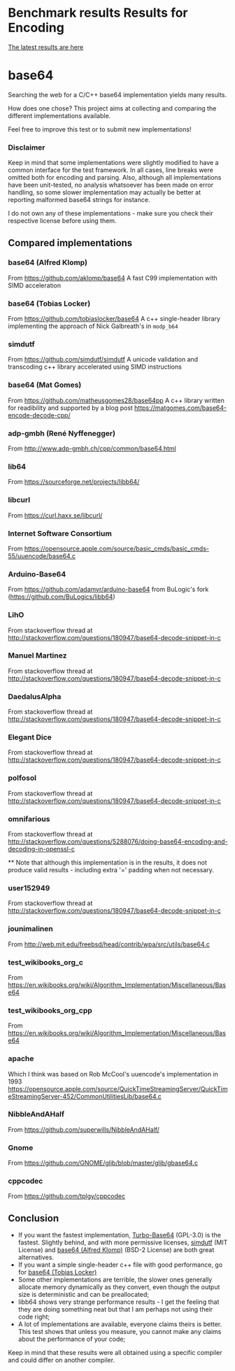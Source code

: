 # Benchmark results Results for Encoding


[The latest results are here](https://rawcdn.githack.com/gaspardpetit/base64/294fac8a0e679cbe72f0a3d6f40e1a3bccba7c5d/result/result.html)

# base64

Searching the web for a C/C++ base64 implementation yields many results.
 
 
How does one chose?
This project aims at collecting and comparing the different implementations available.
 
Feel free to improve this test or to submit new implementations! 

### Disclaimer

Keep in mind that some implementations were slightly modified to have a common interface for the test framework.  In all cases, line breaks were omitted both for encoding and parsing. Also, although all implementations have been unit-tested, no analysis whatsoever has been made on error handling, so some slower implementation may actually be better at reporting malformed base64 strings for instance.

I do not own any of these implementations - make sure you check their respective license before using them.

## Compared implementations

### base64 (Alfred Klomp)
From https://github.com/aklomp/base64
A fast C99 implementation with SIMD acceleration 

### base64 (Tobias Locker)
From https://github.com/tobiaslocker/base64
A c++ single-header library implementing the approach of Nick Galbreath's in  `modp_b64`

### simdutf
From https://github.com/simdutf/simdutf
A unicode validation and transcoding c++ library accelerated using SIMD instructions

### base64 (Mat Gomes)
From https://github.com/matheusgomes28/base64pp
A c++ library written for readibility and supported by a blog post https://matgomes.com/base64-encode-decode-cpp/

### adp-gmbh (René Nyffenegger)
From http://www.adp-gmbh.ch/cpp/common/base64.html

### lib64
From https://sourceforge.net/projects/libb64/
 
### libcurl
From https://curl.haxx.se/libcurl/
 
### Internet Software Consortium
From https://opensource.apple.com/source/basic_cmds/basic_cmds-55/uuencode/base64.c
 
### Arduino-Base64
From https://github.com/adamvr/arduino-base64 from BuLogic's fork (https://github.com/BuLogics/libb64)
 
### LihO
From stackoverflow thread at http://stackoverflow.com/questions/180947/base64-decode-snippet-in-c

### Manuel Martinez
From stackoverflow thread at http://stackoverflow.com/questions/180947/base64-decode-snippet-in-c

### DaedalusAlpha
From stackoverflow thread at http://stackoverflow.com/questions/180947/base64-decode-snippet-in-c

### Elegant Dice
From stackoverflow thread at http://stackoverflow.com/questions/180947/base64-decode-snippet-in-c
 
### polfosol
From stackoverflow thread at http://stackoverflow.com/questions/180947/base64-decode-snippet-in-c

### omnifarious
From stackoverflow thread at http://stackoverflow.com/questions/5288076/doing-base64-encoding-and-decoding-in-openssl-c

** Note that although this implementation is in the results, it does not produce valid results - including extra '=' padding when not necessary.

### user152949
From stackoverflow thread at http://stackoverflow.com/questions/180947/base64-decode-snippet-in-c

### jounimalinen
From http://web.mit.edu/freebsd/head/contrib/wpa/src/utils/base64.c

### test_wikibooks_org_c
From https://en.wikibooks.org/wiki/Algorithm_Implementation/Miscellaneous/Base64

### test_wikibooks_org_cpp
From https://en.wikibooks.org/wiki/Algorithm_Implementation/Miscellaneous/Base64

### apache
Which I think was based on Rob McCool's uuencode's implementation in 1993
https://opensource.apple.com/source/QuickTimeStreamingServer/QuickTimeStreamingServer-452/CommonUtilitiesLib/base64.c

### NibbleAndAHalf
From https://github.com/superwills/NibbleAndAHalf/

### Gnome
From https://github.com/GNOME/glib/blob/master/glib/gbase64.c

### cppcodec
From https://github.com/tplgy/cppcodec

## Conclusion

- If you want the fastest implementation, [Turbo-Base64](https://github.com/powturbo/Turbo-Base64) (GPL-3.0) is the fastest. Slightly behind, and with more permissive licenses, [simdutf](https://github.com/simdutf/simdutf) (MIT License) and [base64 (Alfred Klomp)](https://github.com/aklomp/base64) (BSD-2 License) are both great alternatives.
- If you want a simple single-header c++ file with good performance, go for [base64 (Tobias Locker)](https://github.com/tvercaut/base64)
- Some other implementations are terrible, the slower ones generally allocate memory dynamically as they convert, even though the output size is deterministic and can be preallocated;
- libb64 shows very strange performance results - I get the feeling that they are doing something neat but that I am perhaps not using their code right;
- A lot of implementations are available, everyone claims theirs is better. This test shows that unless you measure, you cannot make any claims about the performance of your code;

Keep in mind that these results were all obtained using a specific compiler and could differ on another compiler.
